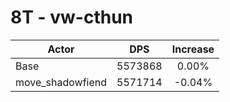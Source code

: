 # 8T - vw-cthun
| Actor | DPS | Increase |
|---|:---:|:---:|
|Base|5573868|0.00%|
|move_shadowfiend|5571714|-0.04%|
